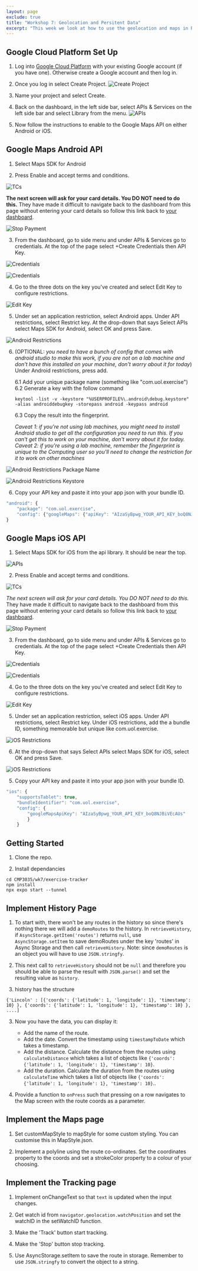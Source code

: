 ```yaml
---
layout: page
exclude: true
title: "Workshop 7: Geolocation and Persitent Data"
excerpt: "This week we look at how to use the geolocation and maps in React Native."
---
```


## Google Cloud Platform Set Up
1. Log into [Google Cloud Platform](https://console.cloud.google.com/home/dashboard) with your existing Google account (if you have one). Otherwise create a Google account and then log in.

2. Once you log in select Create Project.
![Create Project](../assets/create_project.png)

3. Name your project and select Create.

4. Back on the dashboard, in the left side bar, select APIs & Services on the left side bar and select Library from the menu.
![APIs](../assets/apis.png)

5. Now follow the instructions to enable to the Google Maps API on either Android or iOS.

## Google Maps Android API
1. Select Maps SDK for Android

2. Press Enable and accept terms and conditions.

![TCs](../assets/tcs.png)

**The next screen will ask for your card details. You DO NOT need to do this.** They have made it difficult to navigate back to the dashboard from this page without entering your card details so follow this link back to [your dashboard](https://console.cloud.google.com/home/dashboard).

![Stop Payment](../assets/stoppay.png)

3. From the dashboard, go to side menu and under APIs & Services go to credentials. At the top of the page select +Create Credentials then API Key.

![Credentials](../assets/creds1.png)

![Credentials](../assets/creds2.png)

4. Go to the three dots on the key you've created and select Edit Key to configure restrictions. 

![Edit Key](../assets/editkey.png)

5. Under set an application restriction, select Android apps. Under API restrictions, select Restrict key. At the drop-down that says Select APIs select Maps SDK for Android, select OK and press Save.

![Android Restrictions](../assets/androidres.png)

6. (OPTIONAL: *you need to have a bunch of config that comes with android studio to make this work, if you are not on a lab machine and don't have this installed on your machine, don't worry about it for today*) Under Android restrictions, press add. 

    6.1 Add your unique package name (something like "com.uol.exercise")
    6.2 Generate a key with the follow command
    ```
    keytool -list -v -keystore "%USERPROFILE%\.android\debug.keystore" -alias androiddebugkey -storepass android -keypass android
    ```
    6.3 Copy the result into the fingerprint.

    *Caveat 1: if you're not using lab machines, you might need to install Android studio to get all the configuration you need to run this. If you can't get this to work on your machine, don't worry about it for today.*
    *Caveat 2: if you're using a lab machine, remember the fingerprint is unique to the Computing user so you'll need to change the restriction for it to work on other machines*

![Android Restrictions Package Name](../assets/packagename.png)

![Android Restrictions Keystore](../assets/keystore.png)

6. Copy your API key and paste it into your app json with your bundle ID.

```javascript
"android": {
    "package": "com.uol.exercise",
    "config": {"googleMaps": {"apiKey": "AIzaSyBpwg_YOUR_API_KEY_boQ8NJBiVEcAUs" }}
}
```

## Google Maps iOS API
1. Select Maps SDK for iOS from the api library. It should be near the top.

![APIs](../assets/library.png)

2. Press Enable and accept terms and conditions.

![TCs](../assets/tcs.png)

*The next screen will ask for your card details. You DO NOT need to do this.* They have made it difficult to navigate back to the dashboard from this page without entering your card details so follow this link back to [your dashboard](https://console.cloud.google.com/home/dashboard).

![Stop Payment](../assets/stoppay.png)

3. From the dashboard, go to side menu and under APIs & Services go to credentials. At the top of the page select +Create Credentials then API Key.

![Credentials](../assets/creds1.png)

![Credentials](../assets/creds2.png)

4. Go to the three dots on the key you've created and select Edit Key to configure restrictions. 

![Edit Key](../assets/editkey.png)

5. Under set an application restriction, select iOS apps. Under API restrictions, select Restrict key. Under iOS restrictions, add the a bundle ID, something memorable but unique like com.uol.exercise.

![iOS Restrictions](../assets/iosres.png)

6. At the drop-down that says Select APIs select Maps SDK for iOS, select OK and press Save.

![iOS Restrictions](../assets/iosres2.png)

5. Copy your API key and paste it into your app json with your bundle ID.
```javascript
"ios": {
    "supportsTablet": true,
    "bundleIdentifier": "com.uol.exercise",
    "config": {
        "googleMapsApiKey": "AIzaSyBpwg_YOUR_API_KEY_boQ8NJBiVEcAUs"
        }
    }
```

## Getting Started
1. Clone the repo.

2. Install dependancies
```
cd CMP3035/wk7/exercise-tracker
npm install
npx expo start --tunnel
```

## Implement History Page
1. To start with, there won't be any routes in the history so since there's nothing there we will add a `demoRoutes` to the history. In `retrieveHistory`, if `AsyncStorage.getItem('routes')` returns `null`, use `AsyncStorage.setItem` to save demoRoutes under the key 'routes' in Async Storage and then call `retrieveHistory`. Note: since `demoRoutes` is an object you will have to use `JSON.stringfy`.

2. This next call to `retrieveHistory` should not be `null` and therefore you should be able to parse the result with `JSON.parse()` and set the resulting value as `history`.

3. history has the structure 
```
{'Lincoln' : [{'coords': {'latitude': 1, 'longitude': 1}, 'timestamp': 10} }, {'coords': {'latitude': 1, 'longitude': 1}, 'timestamp': 10} }, ....]
```
3. Now you have the data, you can display it:
    - Add the name of the route.
    - Add the date. Convert the timestamp using `timestampToDate` which takes a timestamp.
    - Add the distance. Calculate the distance from the routes using `calculateDistance` which takes a list of objects like `{'coords': {'latitude': 1, 'longitude': 1}, 'timestamp': 10}`.
    - Add the duration. Calculate the duration from the routes using `calculateTime` which takes a list of objects like `{'coords': {'latitude': 1, 'longitude': 1}, 'timestamp': 10}`..

4. Provide a function to `onPress` such that pressing on a row navigates to the Map screen with the route coords as a parameter.

## Implement the Maps page
1. Set customMapStyle to mapStyle for some custom styling. You can customise this in MapStyle.json.

2. Implement a polyline using the route co-ordinates. Set the coordinates property to the coords and set a strokeColor property to a colour of your choosing.

## Implement the Tracking page
1. Implement onChangeText so that `text` is updated when the input changes.

2. Get watch id from `navigator.geolocation.watchPosition` and set the watchID in the setWatchID function.

3. Make the 'Track' button start tracking.

4. Make the 'Stop' button stop tracking.

5. Use AsyncStorage.setItem to save the route in storage. Remember to use `JSON.stringfy` to convert the object to a string.


